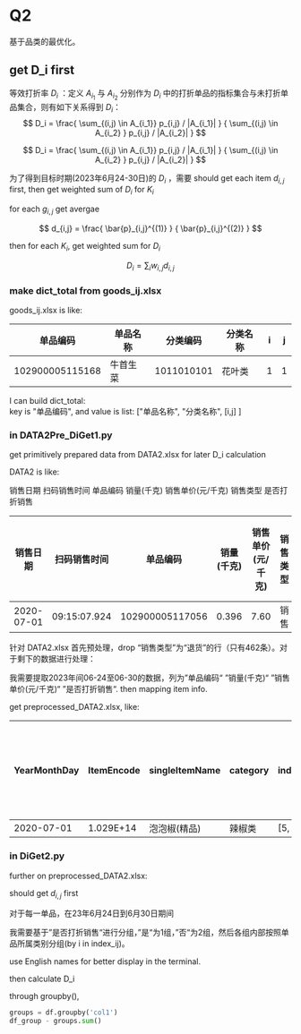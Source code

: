 # Q2

基于品类的最优化。

## get D_i first

等效打折率 $D_i$ ：定义 $A_{i_1}$ 与 $A_{i_2}$ 分别作为 $D_i$ 中的打折单品的指标集合与未打折单品集合，则有如下关系得到 $D_i$：
$$
D_i = \frac{ \sum_{(i,j) \in A_{i_1}} p_{i,j} / |A_{i_1}| } { \sum_{(i,j) \in A_{i_2} } p_{i,j} / |A_{i_2}| } 
$$


$$
D_i = \frac{ \sum_{(i,j) \in A_{i_1}} p_{i,j} / |A_{i_1}| } { \sum_{(i,j) \in A_{i_2} } p_{i,j} / |A_{i_2}| } 
$$

为了得到目标时期(2023年6月24-30日)的 $D_i$ ，需要
should get each item $d_{i,j}$ first, then get weighted sum of $D_i$  for $K_i$

for each $g_{i,j}$ get avergae 

$$
d_{i,j} = \frac{ \bar{p}_{i,j}^{(1)} } { \bar{p}_{i,j}^{(2)} }
$$

then for each $K_i$, get weighted sum for $D_i$

$$
D_i = \sum_{i} w_{i,j} d_{i,j}
$$




### make dict_total from goods_ij.xlsx

goods_ij.xlsx is like:

| 单品编码 | 单品名称 | 分类编码 | 分类名称 | i | j |
|---------|---------|---------|---------|---|---|
| 102900005115168 | 牛首生菜 | 1011010101 | 花叶类 | 1 | 1 |


I can build dict_total:  
key is "单品编码", and value is list: ["单品名称", "分类名称", [i,j] ]


###  in DATA2Pre_DiGet1.py 

get primitively prepared data from DATA2.xlsx for later D_i calculation


DATA2 is like:

销售日期	扫码销售时间	单品编码	销量(千克)	销售单价(元/千克)	销售类型	是否打折销售

| 销售日期 | 扫码销售时间 | 单品编码 | 销量(千克) | 销售单价(元/千克) | 销售类型 | 是否打折销售 |
|---------|-------------|---------|------------|------------------|---------|-------------|
| 2020-07-01 | 09:15:07.924 | 102900005117056 | 0.396 | 7.60 | 销售 | 否 |


针对 DATA2.xlsx  首先预处理，drop “销售类型”为“退货”的行（只有462条）。对于剩下的数据进行处理：

我需要提取2023年间06-24至06-30的数据，列为”单品编码“ ”销量(千克)“ ”销售单价(元/千克)“ ”是否打折销售“. then mapping item info.


get preprocessed_DATA2.xlsx, like:

| YearMonthDay | ItemEncode  | singleItemName | category | index_ij | 销量(千克) | 销售单价(元/千克) | 是否打折销售 |
|--------------|-------------|----------------|----------|----------|------------|------------------|-------------|
| 2020-07-01   | 1.029E+14   | 泡泡椒(精品)   | 辣椒类   | [5, 6]   | 0.396      | 7.6              | 否           |




### in DiGet2.py 

further on preprocessed_DATA2.xlsx:

should get $d_{i,j}$ first

对于每一单品，在23年6月24日到6月30日期间


我需要基于”是否打折销售“进行分组，”是“为1组，”否“为2组，然后各组内部按照单品所属类别分组(by i in index_ij)。

use English names for better display in the terminal.

then calculate D_i

through groupby(),  
```python
groups = df.groupby('col1')
df_group - groups.sum()
```











